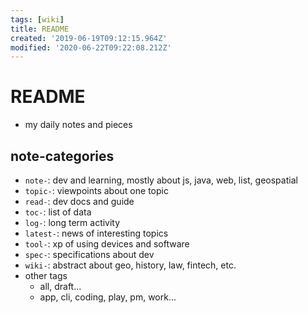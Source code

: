 ```yaml
---
tags: [wiki]
title: README
created: '2019-06-19T09:12:15.964Z'
modified: '2020-06-22T09:22:08.212Z'
---
```


# README
- my daily notes and pieces  

## note-categories
- `note-`: dev and learning, mostly about js, java, web, list, geospatial
- `topic-`: viewpoints about one topic 
- `read-`: dev docs and guide 
- `toc-`: list of data
- `log-`: long term activity
- `latest-`: news of interesting topics 
- `tool-`: xp of using devices and software
- `spec-`: specifications about dev
- `wiki-`: abstract about geo, history, law, fintech, etc.
- other tags
  - all, draft...
  - app, cli, coding, play, pm, work...



